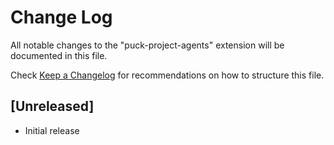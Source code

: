 # Change Log

All notable changes to the "puck-project-agents" extension will be documented in this file.

Check [Keep a Changelog](http://keepachangelog.com/) for recommendations on how to structure this file.

## [Unreleased]

- Initial release